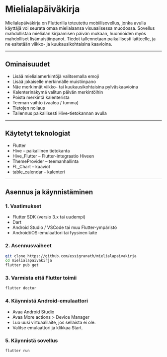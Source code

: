 # Mielialapäiväkirja

Mielialapäiväkirja on Flutterilla toteutettu mobiilisovellus, jonka avulla käyttäjä voi seurata omaa mielialaansa visuaalisessa muodossa. Sovellus mahdollistaa mielialan kirjaamisen päivän mukaan, huomioiden myös mahdolliset lisämuistiinpanot. Tiedot tallennetaan paikallisesti laitteelle, ja ne esitetään viikko- ja kuukausikohtaisina kaavioina.

---

## Ominaisuudet

- Lisää mielialamerkintöjä valitsemalla emoji
- Lisää jokaiselle merkinnälle muistiinpano
- Näe merkinnät viikko- tai kuukausikohtaisina pylväskaavioina
- Kalenterinäkymä valitun päivän merkintöihin
- Poista merkintä kalenterista
- Teeman vaihto (vaalea / tumma)
- Tietojen nollaus
- Tallennus paikallisesti Hive-tietokannan avulla

---

## Käytetyt teknologiat

- Flutter
- Hive – paikallinen tietokanta
- Hive_Flutter – Flutter-integraatio Hiveen
- ThemeProvider – teemanhallinta
- FL_Chart – kaaviot
- table_calendar – kalenteri

---

## Asennus ja käynnistäminen

### 1. Vaatimukset

- Flutter SDK (versio 3.x tai uudempi)
- Dart
- Android Studio / VSCode tai muu Flutter-ympäristö
- Android/iOS-emulaattori tai fyysinen laite

### 2. Asennusvaiheet

```bash
git clone https://github.com/essigranath/mielialapaivakirja
cd mielialapaivakirja
flutter pub get
```

### 3. Varmista että Flutter toimii

```bash
flutter doctor
```

### 4. Käynnistä Android-emulaattori

- Avaa Android Studio
- Avaa More actions > Device Manager
- Luo uusi virtuaalilaite, jos sellaista ei ole.
- Valitse emulaattori ja klikkaa Start.

### 5. Käynnistä sovellus

```bash
flutter run
```